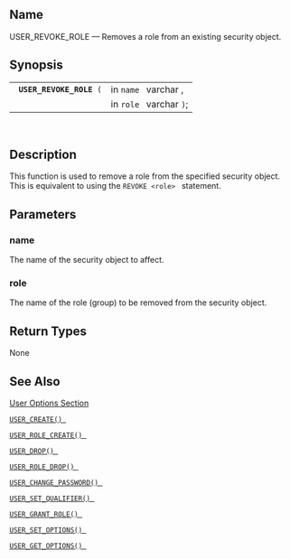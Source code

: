 <div>

<div>

</div>

<div>

## Name

USER_REVOKE_ROLE — Removes a role from an existing security object.

</div>

<div>

## Synopsis

<div>

|                               |                         |
|-------------------------------|-------------------------|
| ` `**`USER_REVOKE_ROLE`**` (` | in `name ` varchar ,    |
|                               | in `role ` varchar `)`; |

<div>

 

</div>

</div>

</div>

<div>

## Description

This function is used to remove a role from the specified security
object. This is equivalent to using the `REVOKE <role> ` statement.

</div>

<div>

## Parameters

<div>

### name

The name of the security object to affect.

</div>

<div>

### role

The name of the role (group) to be removed from the security object.

</div>

</div>

<div>

## Return Types

None

</div>

<div>

## See Also

<a href="ch-server.html#vumuseroptions" class="link"
title="User Options">User Options Section</a>

<a href="fn_user_create.html" class="link" title="USER_CREATE"><code
class="function">USER_CREATE() </code></a>

<a href="fn_user_role_create.html" class="link"
title="USER_ROLE_CREATE"><code
class="function">USER_ROLE_CREATE() </code></a>

<a href="fn_user_drop.html" class="link" title="USER_DROP"><code
class="function">USER_DROP() </code></a>

<a href="fn_user_role_drop.html" class="link"
title="USER_ROLE_DROP"><code
class="function">USER_ROLE_DROP() </code></a>

<a href="fn_user_change_password.html" class="link"
title="USER_CHANGE_PASSWORD"><code
class="function">USER_CHANGE_PASSWORD() </code></a>

<a href="fn_user_set_qualifier.html" class="link"
title="USER_SET_QUALIFIER"><code
class="function">USER_SET_QUALIFIER() </code></a>

<a href="fn_user_grant_role.html" class="link"
title="USER_GRANT_ROLE"><code
class="function">USER_GRANT_ROLE() </code></a>

<a href="fn_user_set_option.html" class="link"
title="USER_SET_OPTION"><code
class="function">USER_SET_OPTIONS() </code></a>

<a href="fn_user_get_option.html" class="link"
title="USER_GET_OPTION"><code
class="function">USER_GET_OPTIONS() </code></a>

</div>

</div>
